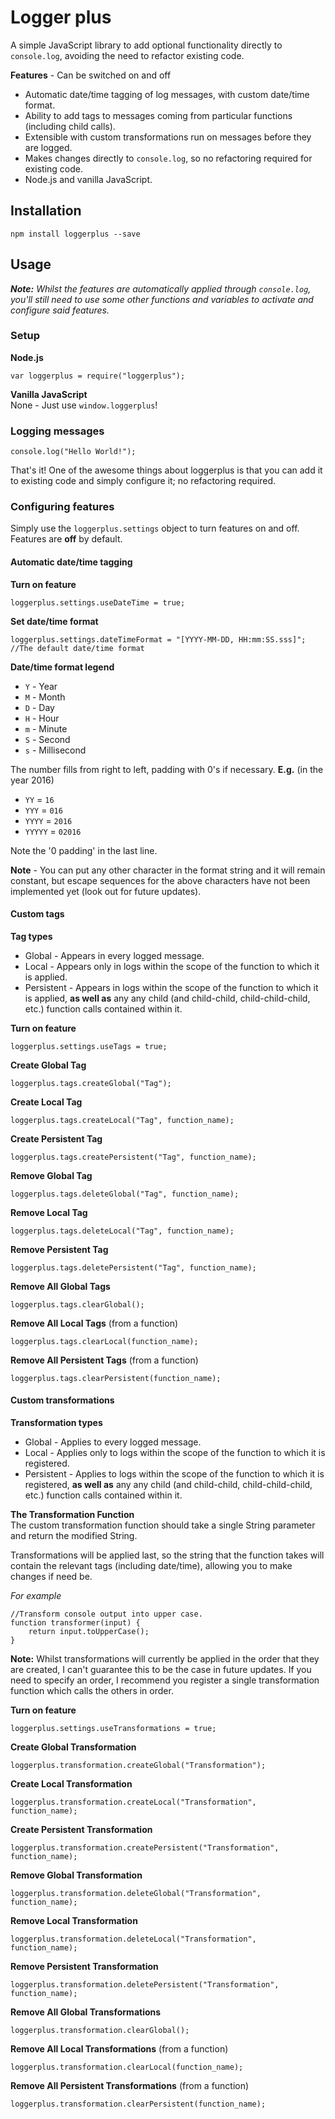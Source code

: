 Logger plus
===========

A simple JavaScript library to add optional functionality directly to `console.log`, avoiding the need to refactor existing code.

**Features** - Can be switched on and off

* Automatic date/time tagging of log messages, with custom date/time format.
* Ability to add tags to messages coming from particular functions (including child calls).
* Extensible with custom transformations run on messages before they are logged.
* Makes changes directly to `console.log`, so no refactoring required for existing code.
* Node.js and vanilla JavaScript.

## Installation

    npm install loggerplus --save

## Usage
_**Note:** Whilst the features are automatically applied through `console.log`, you'll still need to use some other functions and variables to activate and configure said features._

### Setup
**Node.js**

    var loggerplus = require("loggerplus");

**Vanilla JavaScript**  
None - Just use `window.loggerplus`!

### Logging messages

    console.log("Hello World!");

That's it! One of the awesome things about loggerplus is that you can add it to existing code and simply configure it; no refactoring required.

### Configuring features
Simply use the `loggerplus.settings` object to turn features on and off.
Features are **off** by default.

#### Automatic date/time tagging

**Turn on feature**

    loggerplus.settings.useDateTime = true;

**Set date/time format**

    loggerplus.settings.dateTimeFormat = "[YYYY-MM-DD, HH:mm:SS.sss]"; //The default date/time format

**Date/time format legend**

* `Y` - Year
* `M` - Month
* `D` - Day
* `H` - Hour
* `m` - Minute
* `S` - Second
* `s` - Millisecond

The number fills from right to left, padding with 0's if necessary.
**E.g.** (in the year 2016)

* `YY` = `16`
* `YYY` = `016`
* `YYYY` = `2016`
* `YYYYY` = `02016`
  
Note the '0 padding' in the last line.

**Note** - You can put any other character in the format string and it will remain constant, but escape sequences for the above characters have not been implemented yet (look out for future updates).

#### Custom tags
**Tag types**

* Global - Appears in every logged message.
* Local - Appears only in logs within the scope of the function to which it is applied.
* Persistent - Appears in logs within the scope of the function to which it is applied, **as well as** any any child (and child-child, child-child-child, etc.) function calls contained within it.

**Turn on feature**

    loggerplus.settings.useTags = true;
    
**Create Global Tag**

    loggerplus.tags.createGlobal("Tag");

**Create Local Tag**

    loggerplus.tags.createLocal("Tag", function_name);
    
**Create Persistent Tag**

    loggerplus.tags.createPersistent("Tag", function_name);
    
**Remove Global Tag**

    loggerplus.tags.deleteGlobal("Tag", function_name);

**Remove Local Tag**

    loggerplus.tags.deleteLocal("Tag", function_name);
    
**Remove Persistent Tag**

    loggerplus.tags.deletePersistent("Tag", function_name);
    
**Remove All Global Tags**

    loggerplus.tags.clearGlobal();

**Remove All Local Tags** (from a function)

    loggerplus.tags.clearLocal(function_name);
    
**Remove All Persistent Tags** (from a function)

    loggerplus.tags.clearPersistent(function_name);
    
#### Custom transformations
**Transformation types**

* Global - Applies to every logged message.
* Local - Applies only to logs within the scope of the function to which it is registered.
* Persistent - Applies to logs within the scope of the function to which it is registered, **as well as** any any child (and child-child, child-child-child, etc.) function calls contained within it.

**The Transformation Function**  
The custom transformation function should take a single String parameter and return the modified String.

Transformations will be applied last, so the string that the function takes will contain the relevant tags (including date/time), allowing you to make changes if need be.

*For example*

    //Transform console output into upper case.
    function transformer(input) {
        return input.toUpperCase();
    }

**Note:** Whilst transformations will currently be applied in the order that they are created, I can't guarantee this to be the case in future updates. If you need to specify an order, I recommend you register a single transformation function which calls the others in order.

**Turn on feature**

    loggerplus.settings.useTransformations = true;
    
**Create Global Transformation**

    loggerplus.transformation.createGlobal("Transformation");

**Create Local Transformation**

    loggerplus.transformation.createLocal("Transformation", function_name);
    
**Create Persistent Transformation**

    loggerplus.transformation.createPersistent("Transformation", function_name);
    
**Remove Global Transformation**

    loggerplus.transformation.deleteGlobal("Transformation", function_name);

**Remove Local Transformation**

    loggerplus.transformation.deleteLocal("Transformation", function_name);
    
**Remove Persistent Transformation**

    loggerplus.transformation.deletePersistent("Transformation", function_name);
    
**Remove All Global Transformations**

    loggerplus.transformation.clearGlobal();

**Remove All Local Transformations** (from a function)

    loggerplus.transformation.clearLocal(function_name);
    
**Remove All Persistent Transformations** (from a function)

    loggerplus.transformation.clearPersistent(function_name);